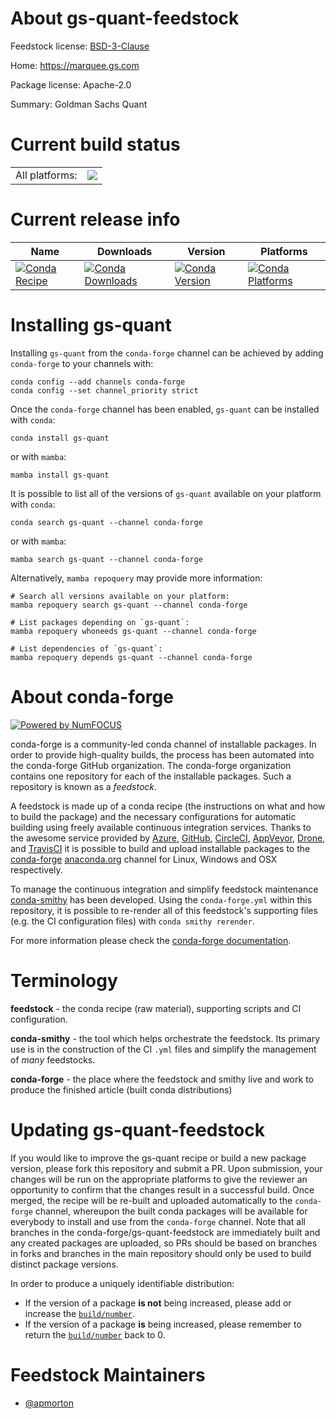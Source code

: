About gs-quant-feedstock
========================

Feedstock license: [BSD-3-Clause](https://github.com/conda-forge/gs-quant-feedstock/blob/main/LICENSE.txt)

Home: https://marquee.gs.com

Package license: Apache-2.0

Summary: Goldman Sachs Quant

Current build status
====================


<table><tr><td>All platforms:</td>
    <td>
      <a href="https://dev.azure.com/conda-forge/feedstock-builds/_build/latest?definitionId=22775&branchName=main">
        <img src="https://dev.azure.com/conda-forge/feedstock-builds/_apis/build/status/gs-quant-feedstock?branchName=main">
      </a>
    </td>
  </tr>
</table>

Current release info
====================

| Name | Downloads | Version | Platforms |
| --- | --- | --- | --- |
| [![Conda Recipe](https://img.shields.io/badge/recipe-gs--quant-green.svg)](https://anaconda.org/conda-forge/gs-quant) | [![Conda Downloads](https://img.shields.io/conda/dn/conda-forge/gs-quant.svg)](https://anaconda.org/conda-forge/gs-quant) | [![Conda Version](https://img.shields.io/conda/vn/conda-forge/gs-quant.svg)](https://anaconda.org/conda-forge/gs-quant) | [![Conda Platforms](https://img.shields.io/conda/pn/conda-forge/gs-quant.svg)](https://anaconda.org/conda-forge/gs-quant) |

Installing gs-quant
===================

Installing `gs-quant` from the `conda-forge` channel can be achieved by adding `conda-forge` to your channels with:

```
conda config --add channels conda-forge
conda config --set channel_priority strict
```

Once the `conda-forge` channel has been enabled, `gs-quant` can be installed with `conda`:

```
conda install gs-quant
```

or with `mamba`:

```
mamba install gs-quant
```

It is possible to list all of the versions of `gs-quant` available on your platform with `conda`:

```
conda search gs-quant --channel conda-forge
```

or with `mamba`:

```
mamba search gs-quant --channel conda-forge
```

Alternatively, `mamba repoquery` may provide more information:

```
# Search all versions available on your platform:
mamba repoquery search gs-quant --channel conda-forge

# List packages depending on `gs-quant`:
mamba repoquery whoneeds gs-quant --channel conda-forge

# List dependencies of `gs-quant`:
mamba repoquery depends gs-quant --channel conda-forge
```


About conda-forge
=================

[![Powered by
NumFOCUS](https://img.shields.io/badge/powered%20by-NumFOCUS-orange.svg?style=flat&colorA=E1523D&colorB=007D8A)](https://numfocus.org)

conda-forge is a community-led conda channel of installable packages.
In order to provide high-quality builds, the process has been automated into the
conda-forge GitHub organization. The conda-forge organization contains one repository
for each of the installable packages. Such a repository is known as a *feedstock*.

A feedstock is made up of a conda recipe (the instructions on what and how to build
the package) and the necessary configurations for automatic building using freely
available continuous integration services. Thanks to the awesome service provided by
[Azure](https://azure.microsoft.com/en-us/services/devops/), [GitHub](https://github.com/),
[CircleCI](https://circleci.com/), [AppVeyor](https://www.appveyor.com/),
[Drone](https://cloud.drone.io/welcome), and [TravisCI](https://travis-ci.com/)
it is possible to build and upload installable packages to the
[conda-forge](https://anaconda.org/conda-forge) [anaconda.org](https://anaconda.org/)
channel for Linux, Windows and OSX respectively.

To manage the continuous integration and simplify feedstock maintenance
[conda-smithy](https://github.com/conda-forge/conda-smithy) has been developed.
Using the ``conda-forge.yml`` within this repository, it is possible to re-render all of
this feedstock's supporting files (e.g. the CI configuration files) with ``conda smithy rerender``.

For more information please check the [conda-forge documentation](https://conda-forge.org/docs/).

Terminology
===========

**feedstock** - the conda recipe (raw material), supporting scripts and CI configuration.

**conda-smithy** - the tool which helps orchestrate the feedstock.
                   Its primary use is in the construction of the CI ``.yml`` files
                   and simplify the management of *many* feedstocks.

**conda-forge** - the place where the feedstock and smithy live and work to
                  produce the finished article (built conda distributions)


Updating gs-quant-feedstock
===========================

If you would like to improve the gs-quant recipe or build a new
package version, please fork this repository and submit a PR. Upon submission,
your changes will be run on the appropriate platforms to give the reviewer an
opportunity to confirm that the changes result in a successful build. Once
merged, the recipe will be re-built and uploaded automatically to the
`conda-forge` channel, whereupon the built conda packages will be available for
everybody to install and use from the `conda-forge` channel.
Note that all branches in the conda-forge/gs-quant-feedstock are
immediately built and any created packages are uploaded, so PRs should be based
on branches in forks and branches in the main repository should only be used to
build distinct package versions.

In order to produce a uniquely identifiable distribution:
 * If the version of a package **is not** being increased, please add or increase
   the [``build/number``](https://docs.conda.io/projects/conda-build/en/latest/resources/define-metadata.html#build-number-and-string).
 * If the version of a package **is** being increased, please remember to return
   the [``build/number``](https://docs.conda.io/projects/conda-build/en/latest/resources/define-metadata.html#build-number-and-string)
   back to 0.

Feedstock Maintainers
=====================

* [@apmorton](https://github.com/apmorton/)

